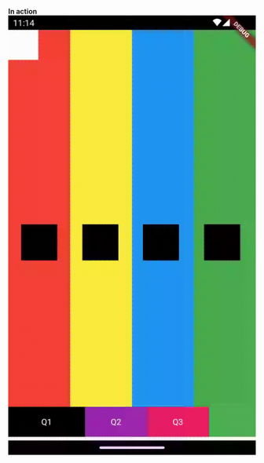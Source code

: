 **In action**
![Animation](https://raw.githubusercontent.com/iamthejahid/drag_animation/main/files/animation.gif)
